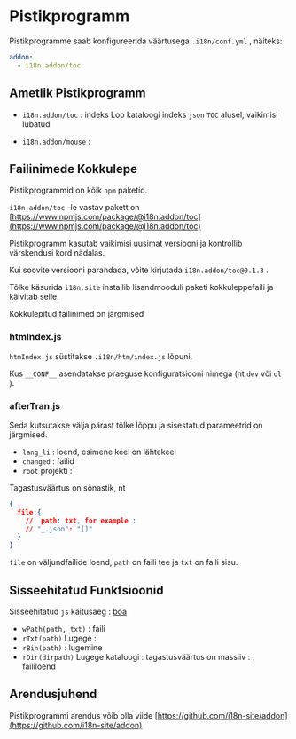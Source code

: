 # Pistikprogramm

Pistikprogramme saab konfigureerida väärtusega `.i18n/conf.yml` , näiteks:

```yml
addon:
  - i18n.addon/toc
```

## Ametlik Pistikprogramm

* `i18n.addon/toc` : indeks
  Loo kataloogi indeks `json` `TOC` alusel, vaikimisi lubatud

* `i18n.addon/mouse` :

## Failinimede Kokkulepe

Pistikprogrammid on kõik `npm` paketid.

`i18n.addon/toc` -le vastav pakett on [https://www.npmjs.com/package/@i18n.addon/toc](https://www.npmjs.com/package/@i18n.addon/toc)

Pistikprogramm kasutab vaikimisi uusimat versiooni ja kontrollib värskendusi kord nädalas.

Kui soovite versiooni parandada, võite kirjutada `i18n.addon/toc@0.1.3` .

Tõlke käsurida `i18n.site` installib lisandmooduli paketi kokkuleppefaili ja käivitab selle.

Kokkulepitud failinimed on järgmised

### htmIndex.js

`htmIndex.js` süstitakse `.i18n/htm/index.js` lõpuni.

Kus `__CONF__` asendatakse praeguse konfiguratsiooni nimega (nt `dev` või `ol` ).

### afterTran.js

Seda kutsutakse välja pärast tõlke lõppu ja sisestatud parameetrid on järgmised.

* `lang_li` : loend, esimene keel on lähtekeel
* `changed` : failid
* `root` projekti :

Tagastusväärtus on sõnastik, nt

```json
{
  file:{
    //  path: txt, for example :
    // "_.json": "[]"
  }
}
```

`file` on väljundfailide loend, `path` on faili tee ja `txt` on faili sisu.

## Sisseehitatud Funktsioonid

Sisseehitatud `js` käitusaeg : [boa](https://github.com/boa-dev/boa)

* `wPath(path, txt)` : faili
* `rTxt(path)` Lugege :
* `rBin(path)` : lugemine
* `rDir(dirpath)` Lugege kataloogi : tagastusväärtus on massiiv : , faililoend

## Arendusjuhend

Pistikprogrammi arendus võib olla viide [https://github.com/i18n-site/addon](https://github.com/i18n-site/addon)